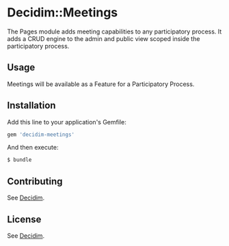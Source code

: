 # Decidim::Meetings
The Pages module adds meeting capabilities to any participatory process. It adds a CRUD engine to the admin and public view scoped inside the participatory process.

## Usage
Meetings will be available as a Feature for a Participatory Process.

## Installation
Add this line to your application's Gemfile:

```ruby
gem 'decidim-meetings'
```

And then execute:
```bash
$ bundle
```

## Contributing
See [Decidim](https://github.com/AjuntamentdeBarcelona/decidim).

## License
See [Decidim](https://github.com/AjuntamentdeBarcelona/decidim).
